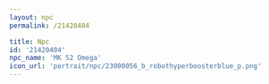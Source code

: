 ```yaml
---
layout: npc
permalink: /21420404

title: Npc
id: '21420404'
npc_name: 'MK 52 Omega'
icon_url: 'portrait/npc/23000056_b_robothyperboosterblue_p.png'
---
```

